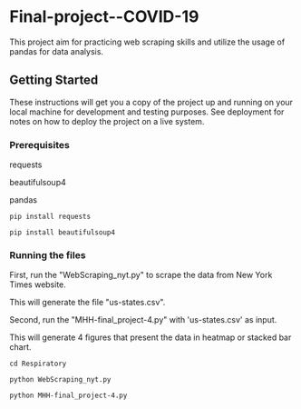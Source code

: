 # Final-project--COVID-19

This project aim for practicing web scraping skills and utilize the usage of pandas for data analysis.

## Getting Started

These instructions will get you a copy of the project up and running on your local machine for development and testing purposes. See deployment for notes on how to deploy the project on a live system.

### Prerequisites

requests

beautifulsoup4

pandas

```
pip install requests

pip install beautifulsoup4
```

### Running the files

First, run the "WebScraping_nyt.py" to scrape the data from New York Times website. 

This will generate the file "us-states.csv".

Second, run the "MHH-final_project-4.py" with 'us-states.csv' as input.

This will generate 4 figures that present the data in heatmap or stacked bar chart.

```
cd Respiratory

python WebScraping_nyt.py

python MHH-final_project-4.py
```
